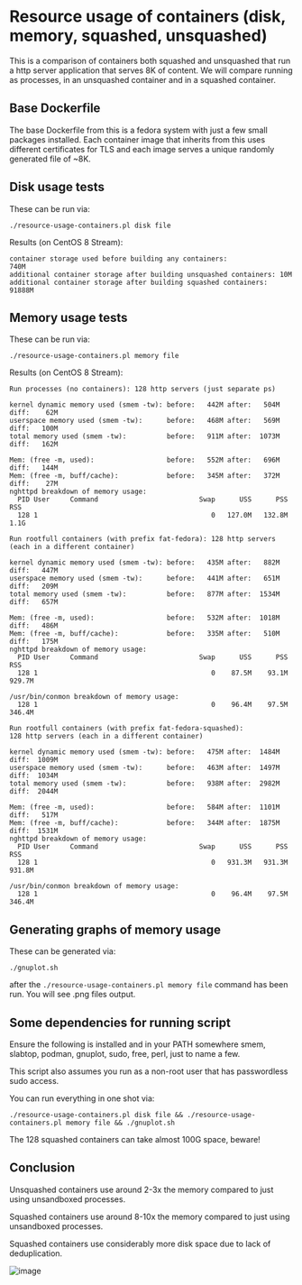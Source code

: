 # Resource usage of containers (disk, memory, squashed, unsquashed)

This is a comparison of containers both squashed and unsquashed that run a http server application that serves 8K of content. We will compare running as processes, in an unsquashed container and in a squashed container.

## Base Dockerfile

The base Dockerfile from this is a fedora system with just a few small packages installed. Each container image that inherits from this uses different certificates for TLS and each image serves a unique randomly generated file of ~8K.

## Disk usage tests

These can be run via:

    ./resource-usage-containers.pl disk file

Results (on CentOS 8 Stream):

    container storage used before building any containers:             740M
    additional container storage after building unsquashed containers: 10M
    additional container storage after building squashed containers:   91888M

## Memory usage tests

These can be run via:

    ./resource-usage-containers.pl memory file

Results (on CentOS 8 Stream):

    Run processes (no containers): 128 http servers (just separate ps)
    
    kernel dynamic memory used (smem -tw): before:   442M after:   504M diff:    62M
    userspace memory used (smem -tw):      before:   468M after:   569M diff:   100M
    total memory used (smem -tw):          before:   911M after:  1073M diff:   162M
    
    Mem: (free -m, used):                  before:   552M after:   696M diff:   144M
    Mem: (free -m, buff/cache):            before:   345M after:   372M diff:    27M
    nghttpd breakdown of memory usage:
      PID User     Command                         Swap      USS      PSS      RSS 
      128 1                                           0   127.0M   132.8M     1.1G 
    
    Run rootfull containers (with prefix fat-fedora): 128 http servers (each in a different container)
    
    kernel dynamic memory used (smem -tw): before:   435M after:   882M diff:   447M
    userspace memory used (smem -tw):      before:   441M after:   651M diff:   209M
    total memory used (smem -tw):          before:   877M after:  1534M diff:   657M
    
    Mem: (free -m, used):                  before:   532M after:  1018M diff:   486M
    Mem: (free -m, buff/cache):            before:   335M after:   510M diff:   175M
    nghttpd breakdown of memory usage:
      PID User     Command                         Swap      USS      PSS      RSS 
      128 1                                           0    87.5M    93.1M   929.7M 
    
    /usr/bin/conmon breakdown of memory usage:
      128 1                                           0    96.4M    97.5M   346.4M 
    
    Run rootfull containers (with prefix fat-fedora-squashed): 
    128 http servers (each in a different container)
    
    kernel dynamic memory used (smem -tw): before:   475M after:  1484M diff:  1009M
    userspace memory used (smem -tw):      before:   463M after:  1497M diff:  1034M
    total memory used (smem -tw):          before:   938M after:  2982M diff:  2044M
    
    Mem: (free -m, used):                  before:   584M after:  1101M diff:   517M
    Mem: (free -m, buff/cache):            before:   344M after:  1875M diff:  1531M
    nghttpd breakdown of memory usage:
      PID User     Command                         Swap      USS      PSS      RSS 
      128 1                                           0   931.3M   931.3M   931.8M 
    
    /usr/bin/conmon breakdown of memory usage:
      128 1                                           0    96.4M    97.5M   346.4M

## Generating graphs of memory usage

These can be generated via:

    ./gnuplot.sh

after the `./resource-usage-containers.pl memory file` command has been run. You will see
.png files output.

## Some dependencies for running script

Ensure the following is installed and in your PATH somewhere smem, slabtop,
podman, gnuplot, sudo, free, perl, just to name a few.

This script also assumes you run as a non-root user that has passwordless sudo
access.

You can run everything in one shot via:

    ./resource-usage-containers.pl disk file && ./resource-usage-containers.pl memory file && ./gnuplot.sh

The 128 squashed containers can take almost 100G space, beware!

## Conclusion

Unsquashed containers use around 2-3x the memory compared to just using unsandboxed processes.

Squashed containers use around 8-10x the memory compared to just using unsandboxed processes.

Squashed containers use considerably more disk space due to lack of deduplication.

![image](https://user-images.githubusercontent.com/1694275/179524264-0a037357-bbf5-4fce-8a04-dd2e2bd4716e.png)

